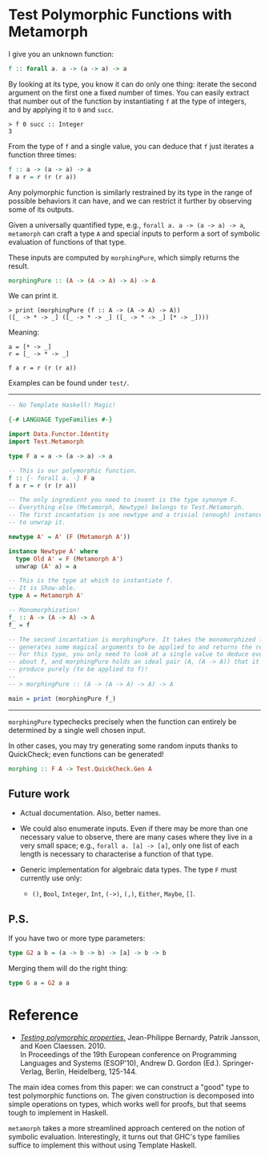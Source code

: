 Test Polymorphic Functions with Metamorph
=========================================

I give you an unknown function:

```haskell
f :: forall a. a -> (a -> a) -> a
```

By looking at its type, you know it can do only one thing: iterate the second
argument on the first one a fixed number of times. You can easily extract that
number out of the function by instantiating `f` at the type of integers, and
by applying it to `0` and `succ`.

    > f 0 succ :: Integer
    3

From the type of `f` and a single value, you can deduce that `f` just iterates
a function three times:

```haskell
f :: a -> (a -> a) -> a
f a r = r (r (r a))
```

Any polymorphic function is similarly restrained by its type in the range of
possible behaviors it can have, and we can restrict it further by observing
some of its outputs.

Given a universally quantified type, e.g., `forall a. a -> (a -> a) -> a`,
`metamorph` can craft a type `A` and special inputs to perform a sort of
symbolic evaluation of functions of that type.

These inputs are computed by `morphingPure`, which simply returns the result.

```haskell
morphingPure :: (A -> (A -> A) -> A) -> A
```

We can print it.

    > print (morphingPure (f :: A -> (A -> A) -> A))
    ([_ -> * -> _] ([_ -> * -> _] ([_ -> * -> _] [* -> _])))

Meaning:

    a = [* -> _]
    r = [_ -> * -> _]

    f a r = r (r (r a))

Examples can be found under `test/`.

---

```haskell
-- No Template Haskell! Magic!

{-# LANGUAGE TypeFamilies #-}

import Data.Functor.Identity
import Test.Metamorph

type F a = a -> (a -> a) -> a

-- This is our polymorphic function.
f :: {- forall a. -} F a
f a r = r (r (r a))

-- The only ingredient you need to invent is the type synonym F.
-- Everything else (Metamorph, Newtype) belongs to Test.Metamorph.
-- The first incantation is one newtype and a trivial (enough) instance
-- to unwrap it.

newtype A' = A' (F (Metamorph A'))

instance Newtype A' where
  type Old A' = F (Metamorph A')
  unwrap (A' a) = a

-- This is the type at which to instantiate f.
-- It is Show-able.
type A = Metamorph A'

-- Monomorphization!
f_ :: A -> (A -> A) -> A
f_ = f

-- The second incantation is morphingPure. It takes the monomorphized function,
-- generates some magical arguments to be applied to and returns the result.
-- For this type, you only need to look at a single value to deduce everything
-- about f, and morphingPure holds an ideal pair (A, (A -> A)) that it can
-- produce purely (to be applied to f)!
--
-- > morphingPure :: (A -> (A -> A) -> A) -> A

main = print (morphingPure f_)
```

---

`morphingPure` typechecks precisely when the function can entirely be
determined by a single well chosen input.

In other cases, you may try generating some random inputs thanks to QuickCheck;
even functions can be generated!

```haskell
morphing :: F A -> Test.QuickCheck.Gen A
```

Future work
-----------

- Actual documentation. Also, better names.

- We could also enumerate inputs.
  Even if there may be more than one necessary value to observe,
  there are many cases where they live in a very small space;
  e.g., `forall a. [a] -> [a]`, only one list of each length is necessary
  to characterise a function of that type.

- Generic implementation for algebraic data types.
  The type `F` must currently use only:

  - `()`, `Bool`, `Integer`, `Int`,
    `(->)`, `(,)`, `Either`, `Maybe`, `[]`.

P.S.
----

If you have two or more type parameters:

```haskell
type G2 a b = (a -> b -> b) -> [a] -> b -> b
```

Merging them will do the right thing:

```haskell
type G a = G2 a a
```

Reference
=========

- [*Testing polymorphic properties.*](http://publications.lib.chalmers.se/records/fulltext/local_99387.pdf)
  Jean-Philippe Bernardy, Patrik Jansson, and Koen Claessen. 2010.  
  In Proceedings of the 19th European conference on
  Programming Languages and Systems (ESOP'10), Andrew D. Gordon (Ed.).
  Springer-Verlag, Berlin, Heidelberg, 125-144.

The main idea comes from this paper: we can construct a "good" type to test
polymorphic functions on. The given construction is decomposed into simple
operations on types, which works well for proofs, but that seems tough to
implement in Haskell.

`metamorph` takes a more streamlined approach centered on the notion of
symbolic evaluation. Interestingly, it turns out that GHC's type families
suffice to implement this without using Template Haskell.

